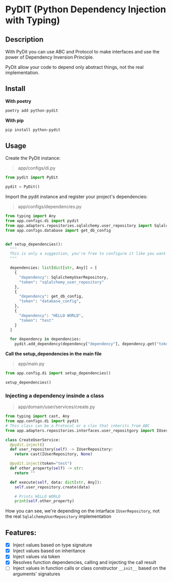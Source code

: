 # PyDIT (Python Dependency Injection with Typing)

## Description

With PyDit you can use ABC and Protocol to make interfaces and use the power of Dependency Inversion Principle.<br />

PyDit allow your code to depend only abstract things, not the real implementation.

## Install

**With poetry**

```zsh
poetry add python-pydit
```

**With pip**

```zsh
pip install python-pydit
```

## Usage

Create the PyDit instance:

> app/configs/di.py

```python
from pydit import PyDit

pydit = PyDit()
```

Import the pydit instance and register your project's dependencies:

> app/configs/dependencies.py

```python
from typing import Any
from app.configs.di import pydit
from app.adapters.repositories.sqlalchemy.user_repository import SqlalchemyUserRepository
from app.configs.database import get_db_config


def setup_dependencies():
  """
  This is only a suggestion, you're free to configure it like you want
  """

  dependencies: list[dict[str, Any]] = [
    {
      "dependency": SqlalchemyUserRepository,
      "token": "sqlalchemy_user_repository"
    },
    {
      "dependency": get_db_config,
      "token": "database_config",
    },
    {
      "dependency": "HELLO WORLD",
      "token": "test"
    }
  ]

  for dependency in dependencies:
    pydit.add_dependency(dependency["dependency"], dependency.get("token"))
```

**Call the setup_dependencies in the main file**

> app/main.py

```python
from app.config.di import setup_dependencies()

setup_dependencies()
```

### Injecting a dependency insinde a class

> app/domain/user/services/create.py

```python
from typing import cast, Any
from app.configs.di import pydit
# This class can be a Protocol or a clas that inherits from ABC
from app.adapters.repositories.interfaces.user_repositgory import IUserRepository

class CreateUserService:
  @pydit.inject()
  def user_repository(self) -> IUserRepository:
    return cast(IUserRepository, None)

  @pydit.inject(token="test")
  def other_property(self) -> str:
    return ""

  def execute(self, data: dict[str, Any]):
    self.user_repository.create(data)

    # Prints HELLO WORLD
    print(self.other_property)
```

How you can see, we're depending on the intarface `IUserRepository`, not the real `SqlalchemyUserRepository` implementation

## Features:

- [x] Inject values based on type signature
- [x] Inject values based on inheritance
- [x] Inject values via token
- [x] Resolves function dependencies, calling and injecting the call result
- [ ] Inject values in function calls or class constructor `__init__` based on the arguments' signatures
